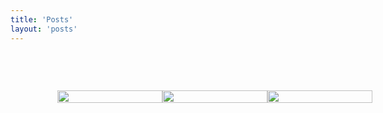 ```yaml
---
title: 'Posts'
layout: 'posts'
---
```


<style>
  .column-layout{
    margin: 75px;
    display: flex;
    flex-direction: row;
    flex-wrap: wrap;
    width: 100%;
  }
  .column {
    flex: 33.33%;
  }

  img {
    width: 100%;
    height: auto;
  }

</style>


<div class="column-layout">
  <div class="column">
    <a href="/posts/html/"><img src="/html.png"></a>
  </div>
  <div class="column">
    <a href="/posts/css/"><img src="/css.png" ></a>
  </div>
  <div class="column">
    <a href="/posts/"><img src="/mysql.png" ></a>
  </div>
</div>

